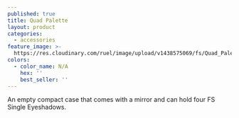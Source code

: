 ```yaml
---
published: true
title: Quad Palette
layout: product
categories:
  - accessories
feature_image: >-
  https://res.cloudinary.com/ruel/image/upload/v1438575069/fs/Quad_Palette_PB246448.jpg
colors:
  - color_name: N/A
    hex: ''
    best_seller: ''
---
```

An empty compact case that comes with a mirror and can hold four FS Single Eyeshadows.
